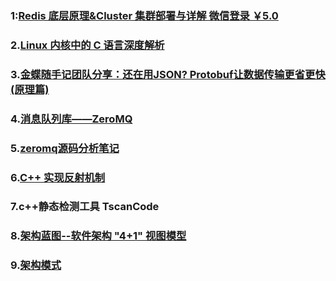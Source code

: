 ### 1:[Redis 底层原理&Cluster 集群部署与详解   微信登录 ￥5.0](https://gitbook.cn/books/5c2cae51741fd37d7e8d1969/index.html)

### 2.[Linux 内核中的 C 语言深度解析](https://gitbook.cn/gitchat/column/5a5c61512be8c36114823584/topic/5a5f60a1dff55721bc1df29b)

### 3.[金蝶随手记团队分享：还在用JSON? Protobuf让数据传输更省更快(原理篇)](http://www.52im.net/forum.php?mod=viewthread&tid=1510&highlight=protobuf)

### 4.[消息队列库——ZeroMQ](http://www.mamicode.com/info-detail-1673484.html)

### 5.[zeromq源码分析笔记](https://www.cnblogs.com/zengzy/)

### 6.[C++ 实现反射机制](https://blog.csdn.net/q1007729991/article/details/56012253)


### 7.c++静态检测工具  TscanCode

### 8.[架构蓝图--软件架构 "4+1" 视图模型](https://www.ibm.com/developerworks/cn/rational/r-4p1-view/)

### 9.[架构模式](https://www.cnblogs.com/IcanFixIt/p/7518146.html)

